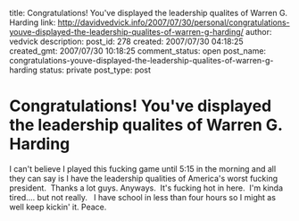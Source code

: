 title: Congratulations!  You've displayed the leadership qualites of Warren G. Harding
link: http://davidvedvick.info/2007/07/30/personal/congratulations-youve-displayed-the-leadership-qualites-of-warren-g-harding/
author: vedvick
description: 
post_id: 278
created: 2007/07/30 04:18:25
created_gmt: 2007/07/30 10:18:25
comment_status: open
post_name: congratulations-youve-displayed-the-leadership-qualites-of-warren-g-harding
status: private
post_type: post

# Congratulations!  You've displayed the leadership qualites of Warren G. Harding

I can't believe I played this fucking game until 5:15 in the morning and all they can say is I have the leadership qualities of America's worst fucking president.  Thanks a lot guys. Anyways.  It's fucking hot in here.  I'm kinda tired.... but not really.   I have school in less than four hours so I might as well keep kickin' it. Peace.